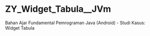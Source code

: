 # ZY_Widget_Tabula__JVm
Bahan Ajar Fundamental Pemrograman Java (Android) - Studi Kasus: Widget Tabula
